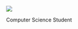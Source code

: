 ![](https://user-images.githubusercontent.com/5713670/87202985-820dcb80-c2b6-11ea-9f56-7ec461c497c3.gif)

Computer Science Student

